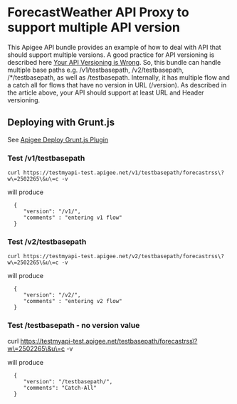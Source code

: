 ForecastWeather API Proxy to support multiple API version
=====
This Apigee API bundle provides an example of how to deal with API that should support multiple versions. A good practice for API versioning is described here [Your API Versioning is Wrong](http://java.dzone.com/articles/your-api-versioning-wrong). So, this bundle can handle multiple base paths e.g. /v1/testbasepath, /v2/testbasepath, /*/testbasepath, as well as /testbasepath. Internally, it has multiple flow and a catch all for flows that have no version in URL (/version). As described in the article above, your API should support at least URL and Header versioning.


## Deploying with Grunt.js

See [Apigee Deploy Grunt.js Plugin](https://github.com/apigeecs/apigee-deploy-grunt-plugin)

### Test /v1/testbasepath

```curl https://testmyapi-test.apigee.net/v1/testbasepath/forecastrss\?w\=2502265\&u\=c -v```

will produce


      {
         "version": "/v1/",
         "comments" : "entering v1 flow"
      }


### Test /v2/testbasepath


```curl https://testmyapi-test.apigee.net/v2/testbasepath/forecastrss\?w\=2502265\&u\=c -v```

will produce


      {
         "version": "/v2/",
         "comments" : "entering v2 flow"
      }


### Test /testbasepath - no version value

curl https://testmyapi-test.apigee.net/testbasepath/forecastrss\?w\=2502265\&u\=c -v

will produce


      {
         "version": "/testbasepath/",
         "comments": "Catch-All"
      }
